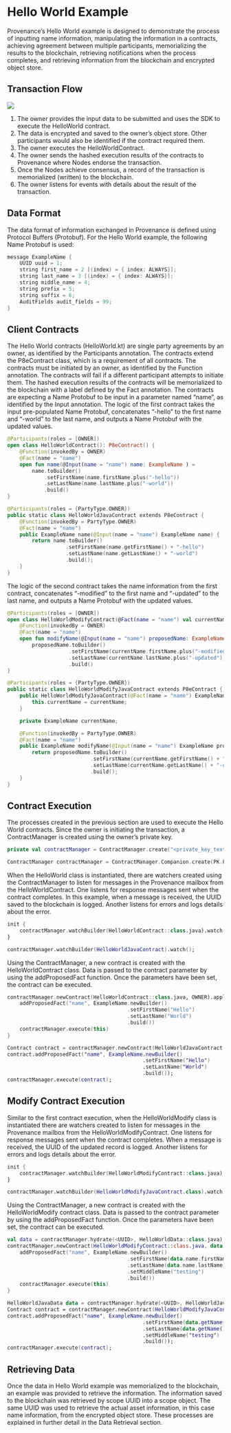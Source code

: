 # Hello World Example

Provenance’s Hello World example is designed to demonstrate the process of inputting name information, manipulating the information in a contracts, achieving agreement between multiple participants, memorializing the results to the blockchain, retrieving notifications when the process completes, and retrieving information from the blockchain and encrypted object store.

## Transaction Flow

![](../.gitbook/assets/hello-world-flow%20%281%29.png)

1. The owner provides the input data to be submitted and uses the SDK to execute the HelloWorld contract.
2. The data is encrypted and saved to the owner’s object store. Other participants would also be identified if the contract required them.
3. The owner executes the HelloWorldContract.
4. The owner sends the hashed execution results of the contracts to Provenance where Nodes endorse the transaction.
5. Once the Nodes achieve consensus, a record of the transaction is memorialized \(written\) to the blockchain.
6. The owner listens for events with details about the result of the transaction.

## Data Format

The data format of information exchanged in Provenance is defined using Protocol Buffers \(Protobuf\). For the Hello World example, the following Name Protobuf is used:

```kotlin
message ExampleName {
    UUID uuid = 1;
    string first_name = 2 [(index) = { index: ALWAYS}];
    string last_name = 3 [(index) = { index: ALWAYS}];
    string middle_name = 4;
    string prefix = 5;
    string suffix = 6;
    AuditFields audit_fields = 99;
}
```

## Client Contracts

The Hello World contracts \(HelloWorld.kt\) are single party agreements by an owner, as identified by the Participants annotation. The contracts extend the P8eContract class, which is a requirement of all contracts. The contracts must be initiated by an owner, as identified by the Function annotation. The contracts will fail if a different participant attempts to initiate them. The hashed execution results of the contracts will be memorialized to the blockchain with a label defined by the Fact annotation. The contracts are expecting a Name Protobuf to be input in a parameter named “name”, as identified by the Input annotation. The logic of the first contract takes the input pre-populated Name Protobuf, concatenates “-hello” to the first name and “-world” to the last name, and outputs a Name Protobuf with the updated values.

```kotlin
@Participants(roles = [OWNER])
open class HelloWorldContract(): P8eContract() {
    @Function(invokedBy = OWNER)
    @Fact(name = "name")
    open fun name(@Input(name = "name") name: ExampleName ) =
        name.toBuilder()
            .setFirstName(name.firstName.plus("-hello"))
            .setLastName(name.lastName.plus("-world"))
            .build()
}

@Participants(roles = {PartyType.OWNER})
public static class HelloWorldJavaContract extends P8eContract {
    @Function(invokedBy = PartyType.OWNER)
    @Fact(name = "name")
    public ExampleName name(@Input(name = "name") ExampleName name) {
        return name.toBuilder()
                   .setFirstName(name.getFirstName() + "-hello")
                   .setLastName(name.getLastName() + "-world")
                   .build();
    }
}
```

The logic of the second contract takes the name information from the first contract, concatenates “-modified” to the first name and “-updated” to the last name, and outputs a Name Protobuf with the updated values.

```kotlin
@Participants(roles = [OWNER])
open class HelloWorldModifyContract(@Fact(name = "name") val currentName: ExampleName) : P8eContract() {
    @Function(invokedBy = OWNER)
    @Fact(name = "name")
    open fun modifyName(@Input(name = "name") proposedName: ExampleName) =
        proposedName.toBuilder()
                    .setFirstName(currentName.firstName.plus("-modified"))
                    .setLastName(currentName.lastName.plus("-updated"))
                    .build()
}

@Participants(roles = {PartyType.OWNER})
public static class HelloWorldModifyJavaContract extends P8eContract {
    public HelloWorldModifyJavaContract(@Fact(name = "name") ExampleName currentName) {
        this.currentName = currentName;
    }

    private ExampleName currentName;

    @Function(invokedBy = PartyType.OWNER)
    @Fact(name = "name")
    public ExampleName modifyName(@Input(name = "name") ExampleName proposedName) {
        return proposedName.toBuilder()
                           .setFirstName(currentName.getFirstName() + "-modified")
                           .setLastName(currentName.getLastName() + "-updated")
                           .build();
    }
}
```

## Contract Execution

The processes created in the previous section are used to execute the Hello World contracts. Since the owner is initiating the transaction, a ContractManager is created using the owner’s private key.

```kotlin
private val contractManager = ContractManager.create("<private_key_text>".toJavaPrivateKey(), "<api_url>")

ContractManager contractManager = ContractManager.Companion.create(PK.PrivateKey.parseFrom(Hex.decode("<private_key_text>")),"<api_url>");
```

When the HelloWorld class is instantiated, there are watchers created using the ContractManager to listen for messages in the Provenance mailbox from the HelloWorldContract. One listens for response messages sent when the contract completes. In this example, when a message is received, the UUID saved to the blockchain is logged. Another listens for errors and logs details about the error.

```kotlin
init {
    contractManager.watchBuilder(HelloWorldContract::class.java).watch()
}

contractManager.watchBuilder(HelloWorldJavaContract).watch();
```

Using the ContractManager, a new contract is created with the HelloWorldContract class. Data is passed to the contract parameter by using the addProposedFact function. Once the parameters have been set, the contract can be executed.

```kotlin
contractManager.newContract(HelloWorldContract::class.java, OWNER).apply {
    addProposedFact("name", ExampleName.newBuilder()
                                       .setFirstName("Hello")
                                       .setLastName("World")
                                       .build())
    contractManager.execute(this)
}

Contract contract = contractManager.newContract(HelloWorldJavaContract.class, PartyType.OWNER);
contract.addProposedFact("name", ExampleName.newBuilder()
                                            .setFirstName("Hello")
                                            .setLastName("World")
                                            .build());
contractManager.execute(contract);
```

## Modify Contract Execution

Similar to the first contract execution, when the HelloWorldModify class is instantiated there are watchers created to listen for messages in the Provenance mailbox from the HelloWorldModifyContract. One listens for response messages sent when the contract completes. When a message is received, the UUID of the updated record is logged. Another listens for errors and logs details about the error.

```kotlin
init {
    contractManager.watchBuilder(HelloWorldModifyContract::class.java).watch()
}

contractManager.watchBuilder(HelloWorldModifyJavaContract.class).watch();
```

Using the ContractManager, a new contract is created with the HelloWorldModify contract class. Data is passed to the contract parameter by using the addProposedFact function. Once the parameters have been set, the contract can be executed.

```kotlin
val data = contractManager.hydrate(<UUID>, HelloWorldData::class.java)
contractManager.newContract(HelloWorldModifyContract::class.java, data.scope, OWNER).apply {
    addProposedFact("name", ExampleName.newBuilder()
                                       .setFirstName(data.name.firstName)
                                       .setLastName(data.name.lastName)
                                       .setMiddleName("testing")
                                       .build())
    contractManager.execute(this)
}

HelloWorldJavaData data = contractManager.hydrate(<UUID>, HelloWorldJavaData.class);
Contract contract = contractManager.newContract(HelloWorldModifyJavaContract.class, data.getScope(), PartyType.OWNER);
contract.addProposedFact("name", ExampleName.newBuilder()
                                            .setFirstName(data.getName().getFirstName())
                                            .setLastName(data.getName().getLastName())
                                            .setMiddleName("testing")
                                            .build());
contractManager.execute(contract);
```

## Retrieving Data

Once the data in Hello World example was memorialized to the blockchain, an example was provided to retrieve the information. The information saved to the blockchain was retrieved by scope UUID into a scope object. The same UUID was used to retrieve the actual asset information, in this case name information, from the encrypted object store. These processes are explained in further detail in the Data Retrieval section.

